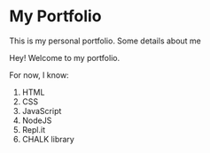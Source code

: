 # My Portfolio

This is my personal portfolio. Some details about me

Hey! Welcome to my portfolio.

For now, I know:
1. HTML
1. CSS
1. JavaScript
1. NodeJS
1. Repl.it
1. CHALK library
